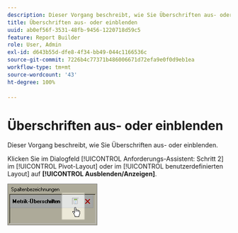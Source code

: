 ```yaml
---
description: Dieser Vorgang beschreibt, wie Sie Überschriften aus- oder einblenden.
title: Überschriften aus- oder einblenden
uuid: ab0ef56f-3531-48fb-9456-1220718d59c5
feature: Report Builder
role: User, Admin
exl-id: d643b55d-dfe8-4f34-bb49-044c1166536c
source-git-commit: 7226b4c77371b486006671d72efa9e0f0d9eb1ea
workflow-type: tm+mt
source-wordcount: '43'
ht-degree: 100%

---
```


# Überschriften aus- oder einblenden

Dieser Vorgang beschreibt, wie Sie Überschriften aus- oder einblenden.

Klicken Sie im Dialogfeld [!UICONTROL Anforderungs-Assistent: Schritt 2] im [!UICONTROL Pivot-Layout] oder im [!UICONTROL benutzerdefinierten Layout] auf **[!UICONTROL Ausblenden/Anzeigen]**.

![](assets/hide_show_header.png)
